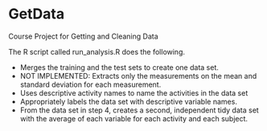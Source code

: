 # GetData
Course Project for Getting and Cleaning Data

The R script called run_analysis.R does the following. 
- Merges the training and the test sets to create one data set.
- NOT IMPLEMENTED: Extracts only the measurements on the mean and standard deviation for each measurement. 
- Uses descriptive activity names to name the activities in the data set
- Appropriately labels the data set with descriptive variable names. 
- From the data set in step 4, creates a second, independent tidy data set with the average of each variable for each activity and each subject.
